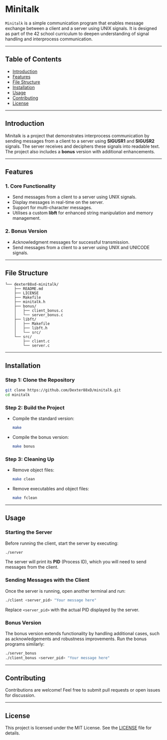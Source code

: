 # Minitalk

``Minitalk`` is a simple communication program that enables message exchange between a client and a server using UNIX signals. It is designed as part of the 42 school curriculum to deepen understanding of signal handling and interprocess communication.

---
## Table of Contents
- [Introduction](#introduction)
- [Features](#features)
- [File Structure](#file-structure)
- [Installation](#installation)
- [Usage](#usage)
- [Contributing](#contributing)
- [License](#license)

---
## Introduction
Minitalk is a project that demonstrates interprocess communication by sending messages from a client to a server using **SIGUSR1** and **SIGUSR2** signals. The server receives and deciphers these signals into readable text. The project also includes a **bonus** version with additional enhancements.

---
## Features
### **1. Core Functionality**
- Send messages from a client to a server using UNIX signals.
- Display messages in real-time on the server.
- Support for multi-character messages.
- Utilises a custom **libft** for enhanced string manipulation and memory management.

### **2. Bonus Version**
- Acknowledgment messages for successful transmission.
- Send messages from a client to a server using UNIX and UNICODE signals.

---
## File Structure
```
└── dexter88xd-minitalk/
    ├── README.md
    ├── LICENSE
    ├── Makefile
    ├── minitalk.h
    ├── bonus/
    │   ├── client_bonus.c
    │   └── server_bonus.c
    ├── libft/
    │   ├── Makefile
    │   ├── libft.h
    │   └── src/
    └── src/
        ├── client.c
        └── server.c
```

---
## Installation
### **Step 1: Clone the Repository**
```bash
git clone https://github.com/Dexter88xD/minitalk.git
cd minitalk
```

### **Step 2: Build the Project**
- Compile the standard version:
  ```bash
  make
  ```
- Compile the bonus version:
  ```bash
  make bonus
  ```

### **Step 3: Cleaning Up**
- Remove object files:
  ```bash
  make clean
  ```
- Remove executables and object files:
  ```bash
  make fclean
  ```

---
## Usage
### **Starting the Server**
Before running the client, start the server by executing:
```bash
./server
```
The server will print its **PID** (Process ID), which you will need to send messages from the client.

### **Sending Messages with the Client**
Once the server is running, open another terminal and run:
```bash
./client <server_pid> "Your message here"
```
Replace `<server_pid>` with the actual PID displayed by the server.

### **Bonus Version**
The bonus version extends functionality by handling additional cases, such as acknowledgements and robustness improvements. Run the bonus programs similarly:
```bash
./server_bonus
./client_bonus <server_pid> "Your message here"
```

---
## Contributing
Contributions are welcome! Feel free to submit pull requests or open issues for discussion.

---
## License
This project is licensed under the MIT License. See the [LICENSE](LICENSE) file for details.

